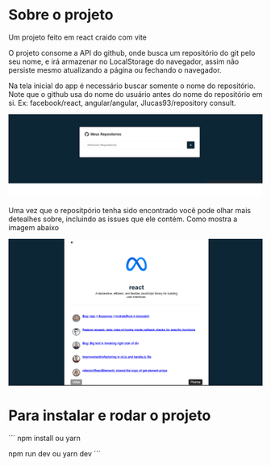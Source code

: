 # Sobre o projeto

<p>Um projeto feito em react craido com vite </p>

<p>O projeto consome a API do github, onde busca um repositório do git pelo seu nome, e irá armazenar no LocalStorage do navegador, assim não persiste mesmo atualizando a página ou fechando o navegador.</p>

<p> Na tela inicial do app é necessário buscar somente o nome do repositório. Note que o github usa do nome do usuário antes do nome do repositório em si. Ex: facebook/react, angular/angular, Jlucas93/repository consult. </p>

<img src="./public/homepage.png" alt="home page">

<p> Uma vez que o repositpório tenha sido encontrado você pode olhar mais detealhes sobre, incluindo as issues que ele contém. Como mostra a imagem abaixo</p>

<img src = "./public/repoinfo.png" alt="repo info" />

# Para instalar e rodar o projeto

´´´
npm install ou yarn 

npm run dev ou yarn dev
´´´